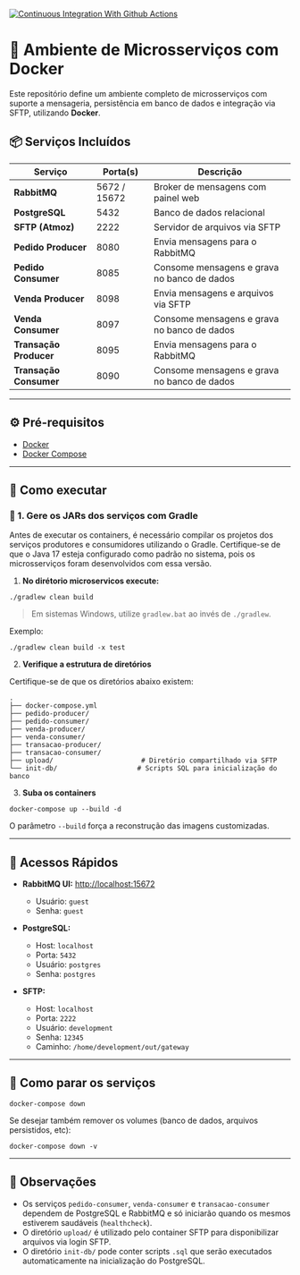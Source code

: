 [![Continuous Integration With Github Actions](https://github.com/sahid-sousa/rest-with-spring-boot/actions/workflows/continuous-integration.yml/badge.svg)](https://github.com/sahid-sousa/rest-with-spring-boot/actions/workflows/continuous-integration.yml)

# 🐳 Ambiente de Microsserviços com Docker

Este repositório define um ambiente completo de microsserviços com suporte a mensageria, persistência em banco de dados e integração via SFTP, utilizando **Docker**.

## 📦 Serviços Incluídos

| Serviço              | Porta(s)       | Descrição                                      |
|----------------------|----------------|------------------------------------------------|
| **RabbitMQ**         | 5672 / 15672   | Broker de mensagens com painel web             |
| **PostgreSQL**       | 5432           | Banco de dados relacional                      |
| **SFTP (Atmoz)**     | 2222           | Servidor de arquivos via SFTP                  |
| **Pedido Producer**  | 8080           | Envia mensagens para o RabbitMQ                |
| **Pedido Consumer**  | 8085           | Consome mensagens e grava no banco de dados    |
| **Venda Producer**   | 8098           | Envia mensagens e arquivos via SFTP            |
| **Venda Consumer**   | 8097           | Consome mensagens e grava no banco de dados    |
| **Transação Producer**| 8095          | Envia mensagens para o RabbitMQ                |
| **Transação Consumer**| 8090          | Consome mensagens e grava no banco de dados    |

---

## ⚙️ Pré-requisitos

- [Docker](https://www.docker.com/)
- [Docker Compose](https://docs.docker.com/compose/install/)

---

## 🚀 Como executar

### 🔨 1. Gere os JARs dos serviços com Gradle

Antes de executar os containers, é necessário compilar os projetos dos serviços produtores e consumidores utilizando o Gradle.
Certifique-se de que o Java 17 esteja configurado como padrão no sistema, pois os microsserviços foram desenvolvidos com essa versão.

1. **No dirétorio microservicos execute:**

```
./gradlew clean build
```

> Em sistemas Windows, utilize `gradlew.bat` ao invés de `./gradlew`.

Exemplo:

```
./gradlew clean build -x test
```

2. **Verifique a estrutura de diretórios**

Certifique-se de que os diretórios abaixo existem:

```
.
├── docker-compose.yml
├── pedido-producer/
├── pedido-consumer/
├── venda-producer/
├── venda-consumer/
├── transacao-producer/
├── transacao-consumer/
├── upload/                      # Diretório compartilhado via SFTP
└── init-db/                    # Scripts SQL para inicialização do banco
```

3. **Suba os containers**

```
docker-compose up --build -d
```

O parâmetro `--build` força a reconstrução das imagens customizadas.

---

## 🔗 Acessos Rápidos

- **RabbitMQ UI:** [http://localhost:15672](http://localhost:15672)
  - Usuário: `guest`
  - Senha: `guest`

- **PostgreSQL:**
  - Host: `localhost`
  - Porta: `5432`
  - Usuário: `postgres`
  - Senha: `postgres`

- **SFTP:**
  - Host: `localhost`
  - Porta: `2222`
  - Usuário: `development`
  - Senha: `12345`
  - Caminho: `/home/development/out/gateway`

---

## 🧼 Como parar os serviços

```
docker-compose down
```

Se desejar também remover os volumes (banco de dados, arquivos persistidos, etc):

```
docker-compose down -v
```

---

## 📝 Observações

- Os serviços `pedido-consumer`, `venda-consumer` e `transacao-consumer` dependem de PostgreSQL e RabbitMQ e só iniciarão quando os mesmos estiverem saudáveis (`healthcheck`).
- O diretório `upload/` é utilizado pelo container SFTP para disponibilizar arquivos via login SFTP.
- O diretório `init-db/` pode conter scripts `.sql` que serão executados automaticamente na inicialização do PostgreSQL.
